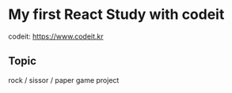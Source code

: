 # My first React Study with codeit

codeit: https://www.codeit.kr

## Topic

rock / sissor / paper game project

